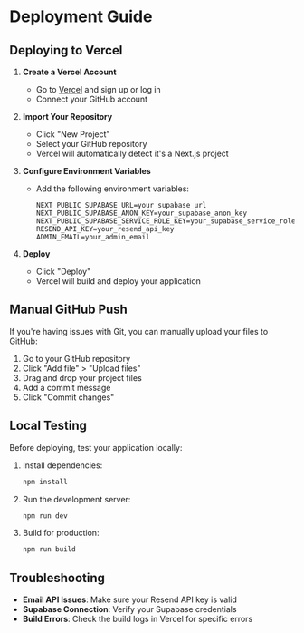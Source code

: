 # Deployment Guide

## Deploying to Vercel

1. **Create a Vercel Account**
   - Go to [Vercel](https://vercel.com) and sign up or log in
   - Connect your GitHub account

2. **Import Your Repository**
   - Click "New Project"
   - Select your GitHub repository
   - Vercel will automatically detect it's a Next.js project

3. **Configure Environment Variables**
   - Add the following environment variables:
     ```
     NEXT_PUBLIC_SUPABASE_URL=your_supabase_url
     NEXT_PUBLIC_SUPABASE_ANON_KEY=your_supabase_anon_key
     NEXT_PUBLIC_SUPABASE_SERVICE_ROLE_KEY=your_supabase_service_role_key
     RESEND_API_KEY=your_resend_api_key
     ADMIN_EMAIL=your_admin_email
     ```

4. **Deploy**
   - Click "Deploy"
   - Vercel will build and deploy your application

## Manual GitHub Push

If you're having issues with Git, you can manually upload your files to GitHub:

1. Go to your GitHub repository
2. Click "Add file" > "Upload files"
3. Drag and drop your project files
4. Add a commit message
5. Click "Commit changes"

## Local Testing

Before deploying, test your application locally:

1. Install dependencies:
   ```bash
   npm install
   ```

2. Run the development server:
   ```bash
   npm run dev
   ```

3. Build for production:
   ```bash
   npm run build
   ```

## Troubleshooting

- **Email API Issues**: Make sure your Resend API key is valid
- **Supabase Connection**: Verify your Supabase credentials
- **Build Errors**: Check the build logs in Vercel for specific errors 